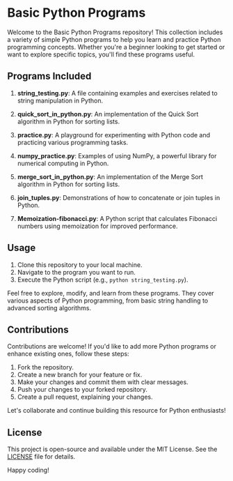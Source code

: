 # Basic Python Programs

Welcome to the Basic Python Programs repository! This collection includes a variety of simple Python programs to help you learn and practice Python programming concepts. Whether you're a beginner looking to get started or want to explore specific topics, you'll find these programs useful.

## Programs Included

1. **string_testing.py**: A file containing examples and exercises related to string manipulation in Python.

2. **quick_sort_in_python.py**: An implementation of the Quick Sort algorithm in Python for sorting lists.

3. **practice.py**: A playground for experimenting with Python code and practicing various programming tasks.

4. **numpy_practice.py**: Examples of using NumPy, a powerful library for numerical computing in Python.

5. **merge_sort_in_python.py**: An implementation of the Merge Sort algorithm in Python for sorting lists.

6. **join_tuples.py**: Demonstrations of how to concatenate or join tuples in Python.

7. **Memoization-fibonacci.py**: A Python script that calculates Fibonacci numbers using memoization for improved performance.

## Usage

1. Clone this repository to your local machine.
2. Navigate to the program you want to run.
3. Execute the Python script (e.g., `python string_testing.py`).

Feel free to explore, modify, and learn from these programs. They cover various aspects of Python programming, from basic string handling to advanced sorting algorithms.

## Contributions

Contributions are welcome! If you'd like to add more Python programs or enhance existing ones, follow these steps:

1. Fork the repository.
2. Create a new branch for your feature or fix.
3. Make your changes and commit them with clear messages.
4. Push your changes to your forked repository.
5. Create a pull request, explaining your changes.

Let's collaborate and continue building this resource for Python enthusiasts!

## License

This project is open-source and available under the MIT License. See the [LICENSE](https://github.com/Amogh-2404/Python_programs/blob/307622bedb1b4ba171c876dd21b2e1c8629f3600/LICENSE) file for details.

Happy coding!
